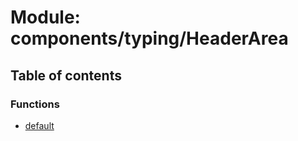 # Module: components/typing/HeaderArea

## Table of contents

### Functions

- [default](../functions/components_typing_HeaderArea.default.md)
